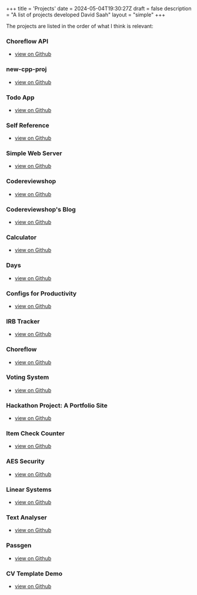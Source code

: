 +++
title = 'Projects'
date = 2024-05-04T19:30:27Z
draft = false
description = "A list of projects developed David Saah"
layout = "simple"
+++

The projects are listed in the order of what I think is relevant:

### Choreflow API

- [view on Github](https://github.com/DaveSaah/choreflow-api)

### new-cpp-proj

- [view on Github](https://github.com/DaveSaah/new-cpp-proj)

### Todo App

- [view on Github](https://github.com/project-graveyard/todo-app)

### Self Reference

- [view on Github](https://github.com/project-graveyard/Self-Reference)

### Simple Web Server

- [view on Github](https://github.com/DaveSaah/simple-web-server)

### Codereviewshop

- [view on Github](https://github.com/project-graveyard/codereviewshop)

### Codereviewshop's Blog

- [view on Github](https://github.com/project-graveyard/blog)

### Calculator

- [view on Github](https://github.com/project-graveyard/Calculator)

### Days

- [view on Github](https://github.com/project-graveyard/days)

### Configs for Productivity

- [view on Github](https://github.com/DaveSaah/dotfiles)

### IRB Tracker

- [view on Github](https://github.com/boring-school-work/irb-tracker)

### Choreflow

- [view on Github](https://github.com/boring-school-work/choreflow)

### Voting System

- [view on Github](https://github.com/project-graveyard/voting-system)

### Hackathon Project: A Portfolio Site

- [view on Github](https://github.com/project-graveyard/portfolio)

### Item Check Counter

- [view on Github](https://github.com/project-graveyard/Item-Check)

### AES Security

- [view on Github](https://github.com/project-graveyard/AES_Security)

### Linear Systems

- [view on Github](https://github.com/project-graveyard/linear-systems)

### Text Analyser

- [view on Github](https://github.com/project-graveyard/Text-Analyser)

### Passgen

- [view on Github](https://github.com/project-graveyard/passgen)

### CV Template Demo

- [view on Github](https://github.com/boring-school-work/cv-template-demo)
